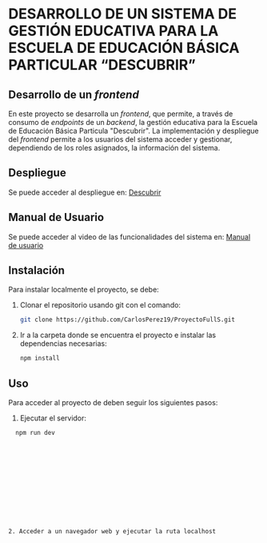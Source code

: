 #  DESARROLLO DE UN SISTEMA DE GESTIÓN EDUCATIVA PARA LA ESCUELA DE EDUCACIÓN BÁSICA PARTICULAR “DESCUBRIR” 

## Desarrollo de un *frontend* 

En este proyecto se desarrolla un *frontend*, que permite, a través de consumo de *endpoints* de un *backend*, la gestión educativa para la Escuela de Educación Básica Particula "Descubrir". La implementación y despliegue del *frontend* permite a los usuarios del sistema acceder y gestionar, dependiendo de los roles asignados, la información del sistema.


## Despliegue 

Se puede acceder al despliegue en: [Descubrir](https://escuela-descubrir.onrender.com/)


## Manual de Usuario 

Se puede acceder al video de las funcionalidades del sistema en: [Manual de usuario](#)


## Instalación

Para instalar localmente el proyecto, se debe:

1. Clonar el repositorio usando git con el comando:

   ```bash
   git clone https://github.com/CarlosPerez19/ProyectoFullS.git

2. Ir a la carpeta donde se encuentra el proyecto e instalar las dependencias necesarias:

   ```bash
   npm install

## Uso

Para acceder al proyecto de deben seguir los siguientes pasos:
1. Ejecutar el servidor:

 ```bash
   npm run dev













2. Acceder a un navegador web y ejecutar la ruta localhost

